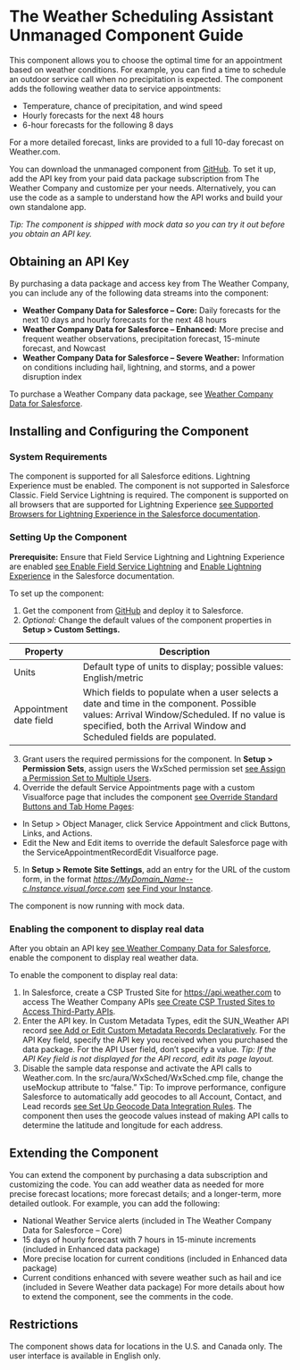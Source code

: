# The Weather Scheduling Assistant Unmanaged Component Guide

This component allows you to choose the optimal time for an appointment based on weather conditions. For example, you can find a time to schedule an outdoor service call when no precipitation is expected. The component adds the following weather data to service appointments:
- Temperature, chance of precipitation, and wind speed
- Hourly forecasts for the next 48 hours
- 6-hour forecasts for the following 8 days 

For a more detailed forecast, links are provided to a full 10-day forecast on Weather.com.

You can download the unmanaged component from [GitHub](https://github.com/TheWeatherCompany/weather-scheduling-assistant). To set it up, add the API key from your paid data package subscription from The Weather Company and customize per your needs. Alternatively, you can use the code as a sample to understand how the API works and build your own standalone app.

*Tip: The component is shipped with mock data so you can try it out before you obtain an API key.*

## Obtaining an API Key 
By purchasing a data package and access key from The Weather Company, you can include any of the following data streams into the component:
- **Weather Company Data for Salesforce – Core:** Daily forecasts for the next 10 days and hourly forecasts for the next 48 hours 
- **Weather Company Data for Salesforce – Enhanced:** More precise and frequent weather observations, precipitation forecast, 15-minute forecast, and Nowcast
- **Weather Company Data for Salesforce – Severe Weather:** Information on conditions including hail, lightning, and storms, and a power disruption index 

To purchase a Weather Company data package, see [Weather Company Data for Salesforce](https://business.weather.com/products/weather-data-packages-salesforce).

## Installing and Configuring the Component
### System Requirements

The component is supported for all Salesforce editions. Lightning Experience must be enabled. The component is not supported in Salesforce Classic. Field Service Lightning is required. 
The component is supported on all browsers that are supported for Lightning Experience [see Supported Browsers for Lightning Experience in the Salesforce documentation](https://help.salesforce.com/articleView?id=getstart_browsers_sfx.htm).

### Setting Up the Component
**Prerequisite:** Ensure that Field Service Lightning and Lightning Experience are enabled [see Enable Field Service Lightning](https://help.salesforce.com/articleView?id=fs_enable.htm) and [Enable Lightning Experience](https://help.salesforce.com/articleView?id=lex_enable_intro.htm) in the Salesforce documentation. 

To set up the component:
1. Get the component from [GitHub](https://github.com/TheWeatherCompany/weather-scheduling-assistant) and deploy it to Salesforce.
2. *Optional:* Change the default values of the component properties in **Setup > Custom Settings.**

Property | Description
------------ | -------------
Units | Default type of units to display; possible values: English/metric
Appointment date field | Which fields to populate when a user selects a date and time in the component. Possible values: Arrival Window/Scheduled. If no value is specified, both the Arrival Window and Scheduled fields are populated. 

3. Grant users the required permissions for the component. In **Setup > Permission Sets**, assign users the WxSched permission set [see Assign a Permission Set to Multiple Users](https://help.salesforce.com/articleView?id=perm_sets_mass_assign.htm). 
4. Override the default Service Appointments page with a custom Visualforce page that includes the component [see Override Standard Buttons and Tab Home Pages](https://help.salesforce.com/articleView?err=1&id=links_customize_override.htm):
  - In Setup > Object Manager, click Service Appointment and click Buttons, Links, and Actions.
  - Edit the New and Edit items to override the default Salesforce page with the ServiceAppointmentRecordEdit Visualforce page. 
5. In **Setup > Remote Site Settings**, add an entry for the URL of the custom form, in the format *https://MyDomain_Name--c.Instance.visual.force.com* [see Find your Instance](https://help.salesforce.com/articleView?id=000002889&language=en_US&type=1). 

The component is now running with mock data.

### Enabling the component to display real data
After you obtain an API key [see Weather Company Data for Salesforce](https://help.salesforce.com/articleView?id=csp_trusted_sites.htm), enable the component to display real weather data.

To enable the component to display real data:
1. In Salesforce, create a CSP Trusted Site for https://api.weather.com to access The Weather Company APIs [see Create CSP Trusted Sites to Access Third-Party APIs](https://help.salesforce.com/articleView?id=csp_trusted_sites.htm).
2. Enter the API key. In Custom Metadata Types, edit the SUN_Weather API record [see Add or Edit Custom Metadata Records Declaratively](https://docs.google.com/document/d/1Wz_1y5VHJlQb23Y76L7wCyahhH0qRD-Z6O55gAix1UA/edit). For the API Key field, specify the API key you received when you purchased the data package.  For the API User field, don’t specify a value.  *Tip: If the API Key field is not displayed for the API record, edit its page layout.*
3. Disable the sample data response and activate the API calls to Weather.com. In the src/aura/WxSched/WxSched.cmp file, change the useMockup attribute to “false.” Tip: To improve performance, configure Salesforce to automatically add geocodes to all Account, Contact, and Lead records [see Set Up Geocode Data Integration Rules](https://help.salesforce.com/articleView?id=data_dot_com_clean_add_geocode_information_to_all_records.htm). The component then uses the geocode values instead of making API calls to determine the latitude and longitude for each address. 

## Extending the Component
You can extend the component by purchasing a data subscription and customizing the code. You can add weather data as needed for more precise forecast locations; more forecast details; and a longer-term, more detailed outlook. For example, you can add the following:
- National Weather Service alerts (included in The Weather Company Data for Salesforce – Core)
- 15 days of hourly forecast with 7 hours in 15-minute increments (included in Enhanced data package) 
- More precise location for current conditions (included in Enhanced data package)
- Current conditions enhanced with severe weather such as hail and ice (included in Severe Weather data package) 
For more details about how to extend the component, see the comments in the code.

## Restrictions
The component shows data for locations in the U.S. and Canada only. The user interface is available in English only.
